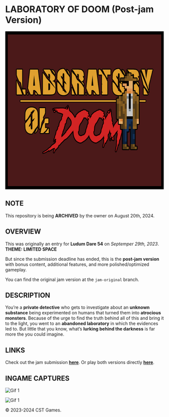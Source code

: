 # LABORATORY OF DOOM (Post-jam Version)

<p align="center">
  <img src="Ingame_Captures/Cover_Art.png" width="630" height="500">
</p>

## NOTE
This repository is being __ARCHIVED__ by the owner on August 20th, 2024.

## OVERVIEW
This was originally an entry for __Ludum Dare 54__ on _Septemper 29th, 2023_.  
__THEME: LIMITED SPACE__

But since the submission deadline has ended, this is the __post-jam version__ with bonus content, additional features, and more polished/optimized gameplay.

You can find the original jam version at the `jam-original` branch.

## DESCRIPTION
You’re a __private detective__ who gets to investigate about an __unknown substance__ being experimented on humans that turned them into __atrocious monsters__. Because of the urge to find the truth behind all of this and bring it to the light, you went to an __abandoned laboratory__ in which the evidences led to. But little that you know, what’s __lurking behind the darkness__ is far more the you could imagine.

## LINKS
Check out the jam submission [__here__](https://ldjam.com/events/ludum-dare/54/laboratory-of-doom). Or play both versions directly [__here__](https://constance012.itch.io/laboratory-of-doom).

## INGAME CAPTURES
![Gif 1](https://media.giphy.com/media/FGK0NbG70k0Y2tEYTi/giphy.gif)

![Gif 1](https://media.giphy.com/media/RUyyqZPy9y0oybRuRn/giphy.gif)

© 2023-2024 CST Games.